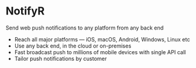 # NotifyR

Send web push notifications to any platform from any back end

* Reach all major platforms — iOS, macOS, Android, Windows, Linux etc
* Use any back end, in the cloud or on-premises
* Fast broadcast push to millions of mobile devices with single API call
* Tailor push notifications by customer
